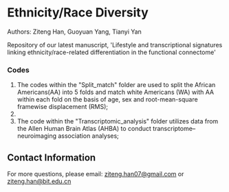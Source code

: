 # Ethnicity/Race Diversity

Authors: Ziteng Han, Guoyuan Yang, Tianyi Yan

Repository of our latest manuscript, 'Lifestyle and transcriptional signatures linking ethnicity/race-related differentiation in the functional connectome'

### Codes



1. The codes within the "Split\_match" folder are used to split the African Americans(AA) into 5 folds and match white Americans (WA) with AA within each fold on the basis of age, sex and root-mean-square framewise displacement (RMS);
2. 
3. The code within the "Transcriptomic\_analysis" folder utilizes data from the Allen Human Brain Atlas (AHBA) to conduct transcriptome–neuroimaging association analyses;

## Contact Information

For more questions, please email: ziteng.han07@gmail.com or ziteng.han@bit.edu.cn

